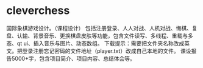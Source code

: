# cleverchess
国际象棋游戏设计。（课程设计）
包括注册登录、人人对战、人机对战、悔棋、复盘、认输、背景音乐、更换棋盘皮肤等功能，包含文件读写、多线程、重载与多态、qt ui、插入音乐与图片、动态数组。 
下载提示：需要把文件夹名称改成英文。把登录注册忘记密码的文件地址（player.txt）改成自己本地的文件。 
课设报告5000+字，包含项目简介、项目内容、总结体会等。
